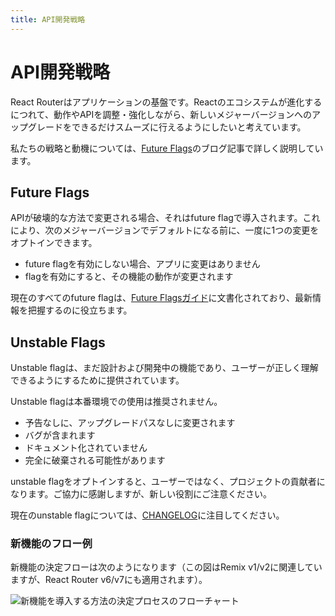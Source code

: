 ```yaml
---
title: API開発戦略
---
```


# API開発戦略

React Routerはアプリケーションの基盤です。Reactのエコシステムが進化するにつれて、動作やAPIを調整・強化しながら、新しいメジャーバージョンへのアップグレードをできるだけスムーズに行えるようにしたいと考えています。

私たちの戦略と動機については、[Future Flags][future-flags-blog-post]のブログ記事で詳しく説明しています。

## Future Flags

APIが破壊的な方法で変更される場合、それはfuture flagで導入されます。これにより、次のメジャーバージョンでデフォルトになる前に、一度に1つの変更をオプトインできます。

- future flagを有効にしない場合、アプリに変更はありません
- flagを有効にすると、その機能の動作が変更されます

現在のすべてのfuture flagは、[Future Flagsガイド](../upgrading/future)に文書化されており、最新情報を把握するのに役立ちます。

## Unstable Flags

Unstable flagは、まだ設計および開発中の機能であり、ユーザーが正しく理解できるようにするために提供されています。

Unstable flagは本番環境での使用は推奨されません。

- 予告なしに、アップグレードパスなしに変更されます
- バグが含まれます
- ドキュメント化されていません
- 完全に破棄される可能性があります

unstable flagをオプトインすると、ユーザーではなく、プロジェクトの貢献者になります。ご協力に感謝しますが、新しい役割にご注意ください。

現在のunstable flagについては、[CHANGELOG](../start/changelog)に注目してください。

### 新機能のフロー例

新機能の決定フローは次のようになります（この図はRemix v1/v2に関連していますが、React Router v6/v7にも適用されます）。

![新機能を導入する方法の決定プロセスのフローチャート][feature-flowchart]

[future-flags-blog-post]: https://remix.run/blog/future-flags
[feature-flowchart]: https://remix.run/docs-images/feature-flowchart.png
[picking-a-router]: ../routers/picking-a-router

